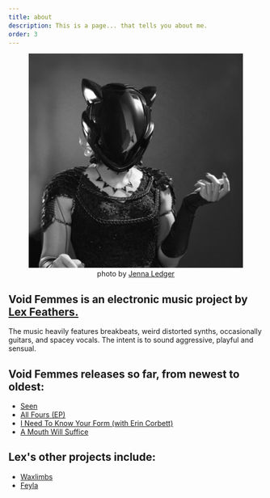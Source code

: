 ```yaml
---
title: about
description: This is a page... that tells you about me.
order: 3
---
```


<figure>
  <img id="headshot" src="/uploads/vf_crop_jledger2024.png" alt="Void Femmes" loading="lazy" />
  <figcaption style="text-align: center;">photo by <a href="https://www.jenna-ledger.com">Jenna Ledger</a></figcaption>
</figure>

## Void Femmes is an electronic music project by [Lex Feathers.](https://lexfeathers.ca)

The music heavily features breakbeats, weird distorted synths, occasionally guitars, and spacey vocals. The intent is to sound aggressive, playful and sensual.

## Void Femmes releases so far, from newest to oldest:
- [Seen](https://voidfemmes.bandcamp.com/track/seen)
- [All Fours (EP)](https://voidfemmes.bandcamp.com/album/all-fours)
- [I Need To Know Your Form (with Erin Corbett)](https://voidfemmes.bandcamp.com/track/i-need-to-know-your-form)
- [A Mouth Will Suffice](https://voidfemmes.bandcamp.com/track/a-mouth-will-suffice)

## Lex's other projects include:
- [Waxlimbs](https://waxlimbs.com)
- [Feyla](https://feyla.bandcamp.com)
